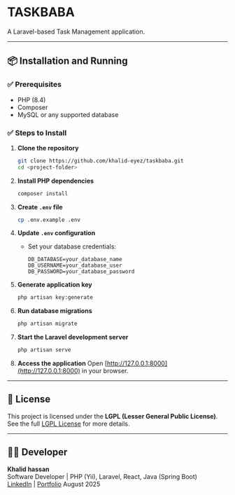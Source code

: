 # TASKBABA

A Laravel-based Task Management application.

---

## 📦 Installation and Running

### ✅ Prerequisites
- PHP (8.4)  
- Composer  
- MySQL or any supported database  

### ✅ Steps to Install

1. **Clone the repository**
   ```bash
   git clone https://github.com/khalid-eyez/taskbaba.git 
   cd <project-folder>
   ```

2. **Install PHP dependencies**
   ```bash
   composer install
   ```

3. **Create `.env` file**
   ```bash
   cp .env.example .env
   ```

4. **Update `.env` configuration**
   - Set your database credentials:
     ```
     DB_DATABASE=your_database_name
     DB_USERNAME=your_database_user
     DB_PASSWORD=your_database_password
     ```

5. **Generate application key**
   ```bash
   php artisan key:generate
   ```

6. **Run database migrations**
   ```bash
   php artisan migrate
   ```
7. **Start the Laravel development server**
   ```bash
   php artisan serve
   ```

8. **Access the application**
    Open [http://127.0.0.1:8000](http://127.0.0.1:8000) in your browser.

---

## 📜 License

This project is licensed under the **LGPL (Lesser General Public License)**.  
See the full [LGPL License](https://www.gnu.org/licenses/lgpl-3.0.html) for more details.

---

## 👨‍💻 Developer

**Khalid hassan**  
Software Developer | PHP (Yii), Laravel, React, Java (Spring Boot)  
[LinkedIn](linkedin.com/in/khalidi-hassan-64a4a1189) | [Portfolio](https://khalid-eyez.github.io/)
August 2025

